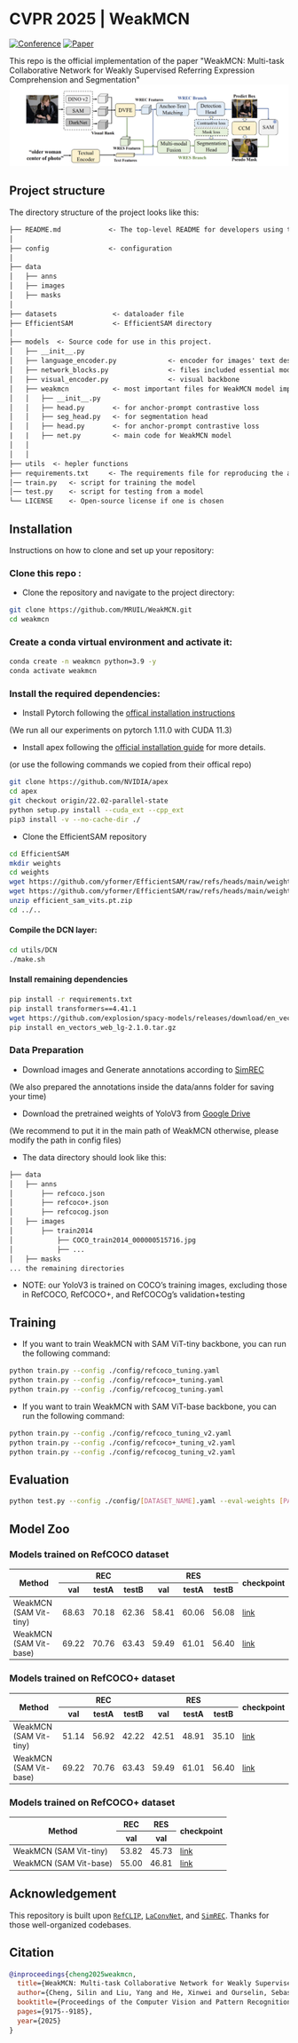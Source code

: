 # CVPR 2025 | WeakMCN
[![Conference](https://img.shields.io/badge/CVPR-2025-blue)]()
[![Paper](https://img.shields.io/badge/arXiv-2412.10028-brightgreen)](https://arxiv.org/abs/2505.18686)


This repo is the official implementation of the paper "WeakMCN: Multi-task Collaborative Network for Weakly Supervised Referring Expression Comprehension and Segmentation"
![DViN](assets/WeakMCN.png)

## Project structure

The directory structure of the project looks like this:

```txt
├── README.md            <- The top-level README for developers using this project.
│
├── config               <- configuration 
│
├── data
│   ├── anns 
│   ├── images
│   ├── masks        
│
├── datasets              <- dataloader file
├── EfficientSAM          <- EfficientSAM directory
│
├── models  <- Source code for use in this project.
│   ├── __init__.py
│   ├── language_encoder.py             <- encoder for images' text descriptions 
│   ├── network_blocks.py               <- files included essential model blocks 
│   ├── visual_encoder.py               <- visual backbone
│   ├── weakmcn           <- most important files for WeakMCN model implementations
│   │   ├── __init__.py
│   │   ├── head.py       <- for anchor-prompt contrastive loss
│   │   ├── seg_head.py   <- for segmentation head
│   │   ├── head.py       <- for anchor-prompt contrastive loss
|   |   ├── net.py        <- main code for WeakMCN model
│   │
│   │
├── utils  <- hepler functions
├── requirements.txt     <- The requirements file for reproducing the analysis environment
│── train.py   <- script for training the model
│── test.py    <- script for testing from a model
└── LICENSE    <- Open-source license if one is chosen
```

## Installation 
Instructions on how to clone and set up your repository:

### Clone this repo :

- Clone the repository and navigate to the project directory:

```bash
git clone https://github.com/MRUIL/WeakMCN.git
cd weakmcn
```

### Create a conda virtual environment and activate it:
```bash
conda create -n weakmcn python=3.9 -y
conda activate weakmcn
```
### Install the required dependencies:
- Install Pytorch following the [offical installation instructions](https://pytorch.org/get-started/locally/) 

(We run all our experiments on pytorch 1.11.0 with CUDA 11.3)

- Install apex following the [official installation guide](https://github.com/NVIDIA/apex#quick-start) for more details.

(or use the following commands we copied from their offical repo)
```bash
git clone https://github.com/NVIDIA/apex
cd apex
git checkout origin/22.02-parallel-state 
python setup.py install --cuda_ext --cpp_ext
pip3 install -v --no-cache-dir ./
```

- Clone the EfficientSAM repository
```bash
cd EfficientSAM
mkdir weights
cd weights
wget https://github.com/yformer/EfficientSAM/raw/refs/heads/main/weights/efficient_sam_vitt.pt
wget https://github.com/yformer/EfficientSAM/raw/refs/heads/main/weights/efficient_sam_vits.pt.zip
unzip efficient_sam_vits.pt.zip
cd ../..
```

#### Compile the DCN layer:
```bash
cd utils/DCN
./make.sh
```
#### Install remaining dependencies
```bash
pip install -r requirements.txt
pip install transformers==4.41.1
wget https://github.com/explosion/spacy-models/releases/download/en_vectors_web_lg-2.1.0/en_vectors_web_lg-2.1.0.tar.gz -O en_vectors_web_lg-2.1.0.tar.gz
pip install en_vectors_web_lg-2.1.0.tar.gz
```
### Data Preparation
- Download images and Generate annotations according to [SimREC](https://github.com/luogen1996/SimREC/blob/main/DATA_PRE_README.md) 

(We also prepared the annotations inside the data/anns folder for saving your time)

- Download the pretrained weights of YoloV3 from [Google Drive](https://drive.google.com/file/d/1nxVTx8Zv52VSO-ccHVFe2ggG0HbGnw9g/view?usp=sharing) 

(We recommend to put it in the main path of WeakMCN otherwise, please modify the path in config files)

- The data directory should look like this:

```txt
├── data
│   ├── anns            
│       ├── refcoco.json            
│       ├── refcoco+.json              
│       ├── refcocog.json                   
│   ├── images 
│       ├── train2014
│           ├── COCO_train2014_000000515716.jpg              
│           ├── ...
│   ├── masks
... the remaining directories    
```
- NOTE: our YoloV3 is trained on COCO’s training images, excluding those in RefCOCO, RefCOCO+, and RefCOCOg’s validation+testing

## Training 
- If you want to train WeakMCN with SAM ViT-tiny backbone, you can run the following command:
```bash
python train.py --config ./config/refcoco_tuning.yaml
python train.py --config ./config/refcoco+_tuning.yaml
python train.py --config ./config/refcocog_tuning.yaml
```
- If you want to train WeakMCN with SAM ViT-base backbone, you can run the following command:
```bash
python train.py --config ./config/refcoco_tuning_v2.yaml
python train.py --config ./config/refcoco+_tuning_v2.yaml
python train.py --config ./config/refcocog_tuning_v2.yaml
```

## Evaluation

```bash 
python test.py --config ./config/[DATASET_NAME].yaml --eval-weights [PATH_TO_CHECKPOINT_FILE]
```

## Model Zoo

### Models trained on RefCOCO dataset
<table>
  <thead>
    <tr>
      <th rowspan="2">Method</th>
      <th colspan="3">REC</th>
      <th colspan="3">RES</th>
      <th rowspan="2">checkpoint</th>
    </tr>
    <tr>
      <th>val</th>
      <th>testA</th>
      <th>testB</th>
      <th>val</th>
      <th>testA</th>
      <th>testB</th>
    </tr>
  </thead>
  <tbody>
    <tr>
      <td>WeakMCN (SAM Vit-tiny)</td>
      <td>68.63</td>
      <td>70.18</td>
      <td>62.36</td>
      <td>58.41</td>
      <td>60.06</td>
      <td>56.08</td>
      <td><a href="https://example.com/checkpoint1">link</a></td>
    </tr>
    <tr>
      <td>WeakMCN (SAM Vit-base)</td>
      <td>69.22</td>
      <td>70.76</td>
      <td>63.43</td>
      <td>59.49</td>
      <td>61.01</td>
      <td>56.40</td>
      <td><a href="https://example.com/checkpoint2">link</a></td>
    </tr>
  </tbody>
</table>

### Models trained on RefCOCO+ dataset
<table>
  <thead>
    <tr>
      <th rowspan="2">Method</th>
      <th colspan="3">REC</th>
      <th colspan="3">RES</th>
      <th rowspan="2">checkpoint</th>
    </tr>
    <tr>
      <th>val</th>
      <th>testA</th>
      <th>testB</th>
      <th>val</th>
      <th>testA</th>
      <th>testB</th>
    </tr>
  </thead>
  <tbody>
    <tr>
      <td>WeakMCN (SAM Vit-tiny)</td>
      <td>51.14</td>
      <td>56.92</td>
      <td>42.22</td>
      <td>42.51</td>
      <td>48.91</td>
      <td>35.10</td>
      <td><a href="https://example.com/checkpoint1">link</a></td>
    </tr>
    <tr>
      <td>WeakMCN (SAM Vit-base)</td>
      <td>69.22</td>
      <td>70.76</td>
      <td>63.43</td>
      <td>59.49</td>
      <td>61.01</td>
      <td>56.40</td>
      <td><a href="https://example.com/checkpoint2">link</a></td>
    </tr>
  </tbody>
</table>


### Models trained on RefCOCO+ dataset
<table>
  <thead>
    <tr>
      <th rowspan="2">Method</th>
      <th colspan="1">REC</th>
      <th colspan="1">RES</th>
      <th rowspan="2">checkpoint</th>
    </tr>
    <tr>
      <th>val</th>
      <th>val</th>
    </tr>
  </thead>
  <tbody>
    <tr>
      <td>WeakMCN (SAM Vit-tiny)</td>
      <td>53.82</td>
      <td>45.73</td>
      <td><a href="https://example.com/checkpoint1">link</a></td>
    </tr>
    <tr>
      <td>WeakMCN (SAM Vit-base)</td>
      <td>55.00</td>
      <td>46.81</td>
      <td><a href="https://example.com/checkpoint2">link</a></td>
    </tr>
  </tbody>
</table>

## Acknowledgement

This repository is built upon [`RefCLIP`](https://github.com/kingthreestones/RefCLIP.git), [`LaConvNet`](https://github.com/luogen1996/LaConvNet.git), and [`SimREC`](https://github.com/luogen1996/SimREC.git). Thanks for those well-organized codebases.

## Citation

```bibtex
@inproceedings{cheng2025weakmcn,
  title={WeakMCN: Multi-task Collaborative Network for Weakly Supervised Referring Expression Comprehension and Segmentation},
  author={Cheng, Silin and Liu, Yang and He, Xinwei and Ourselin, Sebastien and Tan, Lei and Luo, Gen},
  booktitle={Proceedings of the Computer Vision and Pattern Recognition Conference},
  pages={9175--9185},
  year={2025}
}
```



